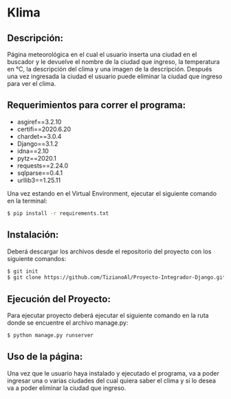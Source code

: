 # Klima

## Descripción:

Página meteorológica en el cual el usuario inserta una ciudad en el buscador y le
devuelve el nombre de la ciudad que ingreso, la temperatura en °C, la descripción del clima y una imagen
de la descripción.
Después una vez ingresada la ciudad el usuario puede eliminar la ciudad que ingreso para
ver el clima.

## Requerimientos para correr el programa:

  - asgiref==3.2.10
  - certifi==2020.6.20
  - chardet==3.0.4
  - Django==3.1.2
  - idna==2.10
  - pytz==2020.1
  - requests==2.24.0
  - sqlparse==0.4.1
  - urllib3==1.25.11

Una vez estando en el Virtual Environment, ejecutar el siguiente comando en la terminal:

```sh
$ pip install -r requirements.txt
```

## Instalación:

Deberá descargar los archivos desde el repositorio del proyecto con los siguiente comandos:

```sh
$ git init
$ git clone https://github.com/TizianoAl/Proyecto-Integrador-Django.git
```

## Ejecución del Proyecto:

Para ejecutar proyecto deberá ejecutar el siguiente comando en la ruta donde se encuentre el archivo manage.py:

```sh
$ python manage.py runserver
```

## Uso de la página:

Una vez que le usuario haya instalado y ejecutado el programa, va a poder ingresar una o varias ciudades
del cual quiera saber el clima y si lo desea va a poder eliminar la ciudad que ingreso.
